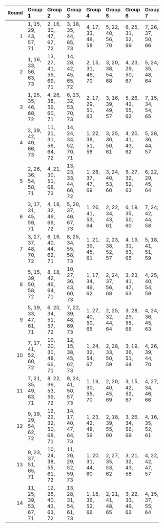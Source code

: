 |   Round | Group 1                | Group 2                | Group 3                | Group 4           | Group 5           | Group 6           | Group 7           | Group 8           | Group 9           | Group 10           | Group 11           | Group 12           | Group 13           | Group 14           |
|--------:|:-----------------------|:-----------------------|:-----------------------|:------------------|:------------------|:------------------|:------------------|:------------------|:------------------|:-------------------|:-------------------|:-------------------|:-------------------|:-------------------|
|       1 | 1, 15, 29, 43, 57, 71  | 2, 16, 30, 47, 67, 72  | 3, 18, 35, 44, 65, 73  | 4, 17, 33, 48, 58 | 5, 22, 40, 56, 70 | 6, 25, 31, 52, 69 | 7, 26, 37, 50, 66 | 8, 19, 41, 45, 68 | 9, 27, 38, 49, 64 | 10, 28, 34, 53, 63 | 11, 23, 36, 46, 61 | 12, 21, 42, 54, 60 | 13, 24, 39, 51, 62 | 14, 20, 32, 55, 59 |
|       2 | 1, 16, 33, 56, 63, 73  | 13, 27, 41, 55, 69, 71 | 14, 28, 42, 45, 65, 72 | 2, 15, 31, 46, 70 | 3, 20, 38, 54, 68 | 4, 23, 29, 50, 67 | 5, 24, 35, 48, 64 | 6, 17, 39, 43, 66 | 7, 25, 36, 47, 62 | 8, 26, 32, 51, 61  | 9, 21, 34, 44, 59  | 10, 19, 40, 52, 58 | 11, 22, 37, 49, 60 | 12, 18, 30, 53, 57 |
|       3 | 1, 25, 35, 46, 68, 72  | 4, 28, 38, 56, 60, 71  | 6, 23, 32, 53, 70, 73  | 2, 17, 29, 51, 63 | 3, 16, 39, 49, 57 | 5, 26, 42, 55, 62 | 7, 15, 34, 54, 65 | 8, 24, 31, 47, 66 | 9, 18, 40, 48, 61 | 10, 22, 41, 44, 67 | 11, 27, 30, 45, 58 | 12, 20, 33, 52, 64 | 13, 19, 37, 43, 59 | 14, 21, 36, 50, 69 |
|       4 | 2, 19, 42, 49, 66, 73  | 11, 21, 31, 56, 64, 72 | 14, 24, 34, 52, 70, 71 | 1, 22, 38, 51, 58 | 3, 25, 30, 50, 61 | 4, 20, 41, 43, 62 | 5, 28, 36, 44, 57 | 6, 18, 37, 54, 63 | 7, 23, 40, 55, 68 | 8, 16, 29, 48, 60  | 9, 15, 33, 53, 69  | 10, 17, 32, 46, 65 | 12, 27, 39, 47, 59 | 13, 26, 35, 45, 67 |
|       5 | 2, 26, 36, 54, 58, 71  | 4, 21, 30, 51, 68, 73  | 13, 23, 33, 44, 66, 72 | 1, 28, 37, 47, 69 | 3, 24, 40, 53, 60 | 5, 27, 32, 52, 63 | 6, 22, 29, 45, 64 | 7, 16, 38, 46, 59 | 8, 20, 39, 56, 65 | 9, 25, 42, 43, 70  | 10, 18, 31, 50, 62 | 11, 17, 35, 55, 57 | 12, 19, 34, 48, 67 | 14, 15, 41, 49, 61 |
|       6 | 3, 17, 31, 45, 59, 71  | 4, 18, 32, 49, 69, 72  | 5, 20, 37, 46, 67, 73  | 1, 26, 41, 53, 64 | 2, 22, 34, 43, 61 | 6, 19, 35, 50, 60 | 7, 24, 42, 44, 58 | 8, 27, 33, 54, 57 | 9, 28, 39, 52, 68 | 10, 21, 29, 47, 70 | 11, 15, 40, 51, 66 | 12, 16, 36, 55, 65 | 13, 25, 38, 48, 63 | 14, 23, 30, 56, 62 |
|       7 | 3, 27, 37, 48, 70, 72  | 6, 16, 40, 44, 62, 71  | 8, 25, 34, 55, 58, 73  | 1, 21, 39, 45, 61 | 2, 23, 38, 52, 57 | 4, 19, 31, 53, 65 | 5, 18, 41, 51, 59 | 7, 28, 30, 43, 64 | 9, 17, 36, 56, 67 | 10, 26, 33, 49, 68 | 11, 20, 42, 50, 63 | 12, 24, 29, 46, 69 | 13, 15, 32, 47, 60 | 14, 22, 35, 54, 66 |
|       8 | 5, 15, 39, 50, 58, 72  | 8, 18, 42, 46, 64, 71  | 10, 27, 36, 43, 60, 73 | 1, 17, 34, 49, 62 | 2, 24, 37, 56, 68 | 3, 23, 41, 47, 63 | 4, 25, 40, 54, 59 | 6, 21, 33, 55, 67 | 7, 20, 29, 53, 61 | 9, 16, 32, 45, 66  | 11, 19, 38, 44, 69 | 12, 28, 35, 51, 70 | 13, 22, 30, 52, 65 | 14, 26, 31, 48, 57 |
|       9 | 5, 19, 33, 47, 61, 71  | 6, 20, 34, 51, 57, 72  | 7, 22, 39, 48, 69, 73  | 1, 27, 40, 50, 65 | 2, 25, 32, 44, 64 | 3, 28, 29, 55, 66 | 4, 24, 36, 45, 63 | 8, 21, 37, 52, 62 | 9, 26, 30, 46, 60 | 10, 15, 35, 56, 59 | 11, 16, 41, 54, 70 | 12, 23, 31, 49, 58 | 13, 17, 42, 53, 68 | 14, 18, 38, 43, 67 |
|      10 | 7, 17, 41, 52, 60, 72  | 10, 20, 30, 48, 66, 71 | 12, 15, 38, 45, 62, 73 | 1, 24, 32, 54, 67 | 2, 28, 33, 50, 59 | 3, 19, 36, 51, 64 | 4, 26, 39, 44, 70 | 5, 25, 29, 49, 65 | 6, 27, 42, 56, 61 | 8, 23, 35, 43, 69  | 9, 22, 31, 55, 63  | 11, 18, 34, 47, 68 | 13, 21, 40, 46, 57 | 14, 16, 37, 53, 58 |
|      11 | 7, 21, 35, 49, 63, 71  | 8, 22, 36, 53, 59, 72  | 9, 24, 41, 50, 57, 73  | 1, 19, 30, 55, 70 | 2, 20, 40, 45, 69 | 3, 15, 42, 52, 67 | 4, 27, 34, 46, 66 | 5, 16, 31, 43, 68 | 6, 26, 38, 47, 65 | 10, 23, 39, 54, 64 | 11, 28, 32, 48, 62 | 12, 17, 37, 44, 61 | 13, 18, 29, 56, 58 | 14, 25, 33, 51, 60 |
|      12 | 9, 19, 29, 54, 62, 72  | 12, 22, 32, 50, 68, 71 | 14, 17, 40, 47, 64, 73 | 1, 23, 42, 48, 59 | 2, 18, 39, 55, 60 | 3, 26, 34, 56, 69 | 4, 16, 35, 52, 61 | 5, 21, 38, 53, 66 | 6, 28, 41, 46, 58 | 7, 27, 31, 51, 67  | 8, 15, 30, 44, 63  | 10, 25, 37, 45, 57 | 11, 24, 33, 43, 65 | 13, 20, 36, 49, 70 |
|      13 | 9, 23, 37, 51, 65, 71  | 10, 24, 38, 55, 61, 72 | 11, 26, 29, 52, 59, 73 | 1, 20, 31, 44, 60 | 2, 27, 35, 53, 62 | 3, 21, 32, 43, 58 | 4, 22, 42, 47, 57 | 5, 17, 30, 54, 69 | 6, 15, 36, 48, 68 | 7, 18, 33, 45, 70  | 8, 28, 40, 49, 67  | 12, 25, 41, 56, 66 | 13, 16, 34, 50, 64 | 14, 19, 39, 46, 63 |
|      14 | 11, 25, 39, 53, 67, 71 | 12, 26, 40, 43, 63, 72 | 13, 28, 31, 54, 61, 73 | 1, 18, 36, 52, 66 | 2, 21, 41, 48, 65 | 3, 22, 33, 46, 62 | 4, 15, 37, 55, 64 | 5, 23, 34, 45, 60 | 6, 24, 30, 49, 59 | 7, 19, 32, 56, 57  | 8, 17, 38, 50, 70  | 9, 20, 35, 47, 58  | 10, 16, 42, 51, 69 | 14, 27, 29, 44, 68 |